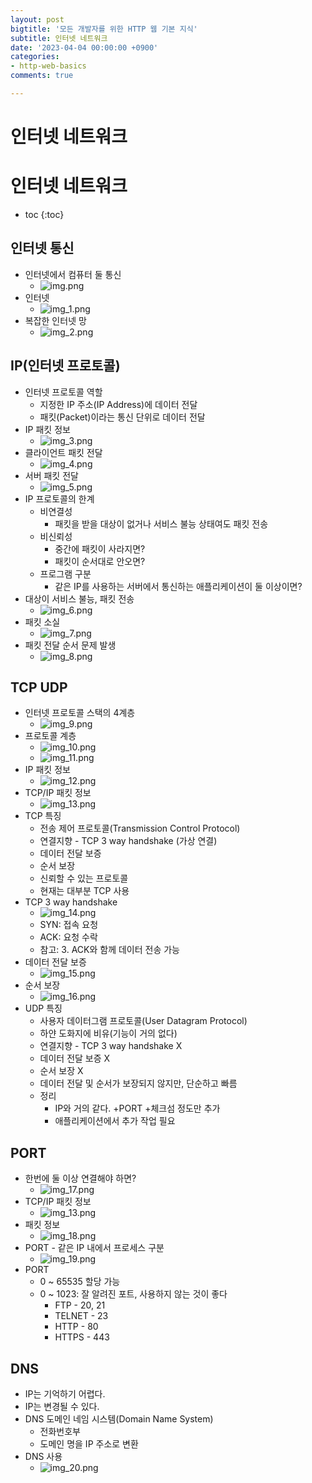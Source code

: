 ```yaml
---
layout: post
bigtitle: '모든 개발자를 위한 HTTP 웹 기본 지식'
subtitle: 인터넷 네트워크
date: '2023-04-04 00:00:00 +0900'
categories:
- http-web-basics
comments: true

---
```


# 인터넷 네트워크

# 인터넷 네트워크
* toc
{:toc}

## 인터넷 통신
+ 인터넷에서 컴퓨터 둘 통신
  + ![img.png](../../../../assets/img/http-web-basics/internet-network.png)
+ 인터넷
  + ![img_1.png](../../../../assets/img/http-web-basics/internet-network.png1.png)
+ 복잡한 인터넷 망
  + ![img_2.png](../../../../assets/img/http-web-basics/internet-network.png2.png)

## IP(인터넷 프로토콜)
+ 인터넷 프로토콜 역할
  + 지정한 IP 주소(IP Address)에 데이터 전달
  + 패킷(Packet)이라는 통신 단위로 데이터 전달
+ IP 패킷 정보
  + ![img_3.png](../../../../assets/img/http-web-basics/internet-network.png3.png)
+ 클라이언트 패킷 전달
  + ![img_4.png](../../../../assets/img/http-web-basics/internet-network.png4.png)
+ 서버 패킷 전달
  + ![img_5.png](../../../../assets/img/http-web-basics/internet-network.png5.png)
+ IP 프로토콜의 한계
  + 비연결성
    + 패킷을 받을 대상이 없거나 서비스 불능 상태여도 패킷 전송
  + 비신뢰성
    + 중간에 패킷이 사라지면?
    + 패킷이 순서대로 안오면?
  + 프로그램 구분
    + 같은 IP를 사용하는 서버에서 통신하는 애플리케이션이 둘 이상이면?
+ 대상이 서비스 불능, 패킷 전송
  + ![img_6.png](../../../../assets/img/http-web-basics/internet-network.png6.png)
+ 패킷 소실
  + ![img_7.png](../../../../assets/img/http-web-basics/internet-network.png7.png)
+ 패킷 전달 순서 문제 발생
  + ![img_8.png](../../../../assets/img/http-web-basics/internet-network.png8.png)
  
## TCP UDP
+ 인터넷 프로토콜 스택의 4계층
  + ![img_9.png](../../../../assets/img/http-web-basics/internet-network.png9.png)
+ 프로토콜 계층
  + ![img_10.png](../../../../assets/img/http-web-basics/internet-network.png10.png)
  + ![img_11.png](../../../../assets/img/http-web-basics/internet-network.png11.png)
+ IP 패킷 정보
  + ![img_12.png](../../../../assets/img/http-web-basics/internet-network.png12.png)
+ TCP/IP 패킷 정보
  + ![img_13.png](../../../../assets/img/http-web-basics/internet-network.png13.png)
+ TCP 특징
  + 전송 제어 프로토콜(Transmission Control Protocol)
  + 연결지향 - TCP 3 way handshake (가상 연결)
  + 데이터 전달 보증
  + 순서 보장
  + 신뢰할 수 있는 프로토콜
  + 현재는 대부분 TCP 사용
+ TCP 3 way handshake
  + ![img_14.png](../../../../assets/img/http-web-basics/internet-network.png14.png)
  + SYN: 접속 요청
  + ACK: 요청 수락
  + 참고: 3. ACK와 함께 데이터 전송 가능
+ 데이터 전달 보증
  + ![img_15.png](../../../../assets/img/http-web-basics/internet-network.png15.png)
+ 순서 보장
  + ![img_16.png](../../../../assets/img/http-web-basics/internet-network.png16.png)
+ UDP 특징
  + 사용자 데이터그램 프로토콜(User Datagram Protocol)
  + 하얀 도화지에 비유(기능이 거의 없다)
  + 연결지향 - TCP 3 way handshake X
  + 데이터 전달 보증 X
  + 순서 보장 X
  + 데이터 전달 및 순서가 보장되지 않지만, 단순하고 빠름
  + 정리
    + IP와 거의 같다. +PORT +체크섬 정도만 추가
    + 애플리케이션에서 추가 작업 필요

## PORT
+ 한번에 둘 이상 연결해야 하면?
  + ![img_17.png](../../../../assets/img/http-web-basics/internet-network.png17.png)
+ TCP/IP 패킷 정보
  + ![img_13.png](../../../../assets/img/http-web-basics/internet-network.png13.png)
+ 패킷 정보
  + ![img_18.png](../../../../assets/img/http-web-basics/internet-network.png18.png)
+ PORT - 같은 IP 내에서 프로세스 구분
  + ![img_19.png](../../../../assets/img/http-web-basics/internet-network.png19.png)
+ PORT
  + 0 ~ 65535 할당 가능
  + 0 ~ 1023: 잘 알려진 포트, 사용하지 않는 것이 좋다
    + FTP - 20, 21
    + TELNET - 23
    + HTTP - 80
    + HTTPS - 443

## DNS
+ IP는 기억하기 어렵다.
+ IP는 변경될 수 있다.
+ DNS 도메인 네임 시스템(Domain Name System)
  + 전화번호부
  + 도메인 명을 IP 주소로 변환
+ DNS 사용
  + ![img_20.png](../../../../assets/img/http-web-basics/internet-network.png20.png)
